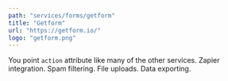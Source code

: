 ```yaml
---
path: "services/forms/getform"
title: "Getform"
url: "https://getform.io/"
logo: "getform.png"
---
```


You point `action` attribute like many of the other services. Zapier integration. Spam filtering. File uploads. Data exporting.
